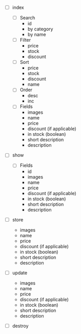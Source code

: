 - [ ] index
  - [ ] Search
    - id
    - by category
    - by name
  - [ ] Filter
    - price
    - stock
    - discount
  - [ ] Sort
    - price
    - stock
    - discount
    - name
  - [ ] Order
    - desc 
    - inc
  - [ ] Fields
    - images
    - name
    - price
    - discount (if applicable)
    - in stock (boolean)
    - short description
    - description

- [ ] show 
  - [ ] Fields
    - id
    - images
    - name
    - price
    - discount (if applicable)
    - in stock (boolean)
    - short description
    - description

- [ ] store
  - images
  - name
  - price
  - discount (if applicable)
  - in stock (boolean)
  - short description
  - description

- [ ] update
  - images
  - name
  - price
  - discount (if applicable)
  - in stock (boolean)
  - short description
  - description

- [ ] destroy
